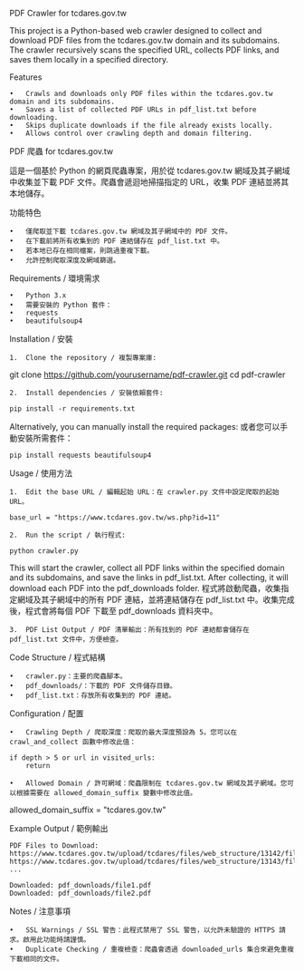 
PDF Crawler for tcdares.gov.tw

This project is a Python-based web crawler designed to collect and download PDF files from the tcdares.gov.tw domain and its subdomains. The crawler recursively scans the specified URL, collects PDF links, and saves them locally in a specified directory.

Features

	•	Crawls and downloads only PDF files within the tcdares.gov.tw domain and its subdomains.
	•	Saves a list of collected PDF URLs in pdf_list.txt before downloading.
	•	Skips duplicate downloads if the file already exists locally.
	•	Allows control over crawling depth and domain filtering.

PDF 爬蟲 for tcdares.gov.tw

這是一個基於 Python 的網頁爬蟲專案，用於從 tcdares.gov.tw 網域及其子網域中收集並下載 PDF 文件。爬蟲會遞迴地掃描指定的 URL，收集 PDF 連結並將其本地儲存。

功能特色

	•	僅爬取並下載 tcdares.gov.tw 網域及其子網域中的 PDF 文件。
	•	在下載前將所有收集到的 PDF 連結儲存在 pdf_list.txt 中。
	•	若本地已存在相同檔案，則跳過重複下載。
	•	允許控制爬取深度及網域篩選。

Requirements / 環境需求

	•	Python 3.x
	•	需要安裝的 Python 套件：
	•	requests
	•	beautifulsoup4

Installation / 安裝

	1.	Clone the repository / 複製專案庫:

git clone https://github.com/yourusername/pdf-crawler.git
cd pdf-crawler


	2.	Install dependencies / 安裝依賴套件:
```
pip install -r requirements.txt
```
Alternatively, you can manually install the required packages:
或者您可以手動安裝所需套件：
```
pip install requests beautifulsoup4

```

Usage / 使用方法

	1.	Edit the base URL / 編輯起始 URL：在 crawler.py 文件中設定爬取的起始 URL。
```
base_url = "https://www.tcdares.gov.tw/ws.php?id=11"
```

	2.	Run the script / 執行程式:
```
python crawler.py
```
This will start the crawler, collect all PDF links within the specified domain and its subdomains, and save the links in pdf_list.txt. After collecting, it will download each PDF into the pdf_downloads folder.
程式將啟動爬蟲，收集指定網域及其子網域中的所有 PDF 連結，並將連結儲存在 pdf_list.txt 中。收集完成後，程式會將每個 PDF 下載至 pdf_downloads 資料夾中。

	3.	PDF List Output / PDF 清單輸出：所有找到的 PDF 連結都會儲存在 pdf_list.txt 文件中，方便檢查。

Code Structure / 程式結構

	•	crawler.py：主要的爬蟲腳本。
	•	pdf_downloads/：下載的 PDF 文件儲存目錄。
	•	pdf_list.txt：存放所有收集到的 PDF 連結。

Configuration / 配置

	•	Crawling Depth / 爬取深度：爬取的最大深度預設為 5。您可以在 crawl_and_collect 函數中修改此值：
```
if depth > 5 or url in visited_urls:
    return
```

	•	Allowed Domain / 許可網域：爬蟲限制在 tcdares.gov.tw 網域及其子網域。您可以根據需要在 allowed_domain_suffix 變數中修改此值。

allowed_domain_suffix = "tcdares.gov.tw"



Example Output / 範例輸出

```
PDF Files to Download:
https://www.tcdares.gov.tw/upload/tcdares/files/web_structure/13142/file1.pdf
https://www.tcdares.gov.tw/upload/tcdares/files/web_structure/13143/file2.pdf
...

Downloaded: pdf_downloads/file1.pdf
Downloaded: pdf_downloads/file2.pdf
```

Notes / 注意事項

	•	SSL Warnings / SSL 警告：此程式禁用了 SSL 警告，以允許未驗證的 HTTPS 請求。啟用此功能時請謹慎。
	•	Duplicate Checking / 重複檢查：爬蟲會透過 downloaded_urls 集合來避免重複下載相同的文件。

